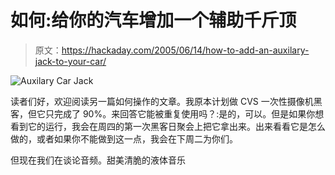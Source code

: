 # 如何:给你的汽车增加一个辅助千斤顶

> 原文：<https://hackaday.com/2005/06/14/how-to-add-an-auxilary-jack-to-your-car/>

![Auxilary Car Jack](img/c2603e39b5170381db00c9a383781753.png)

读者们好，欢迎阅读另一篇如何操作的文章。我原本计划做 CVS 一次性摄像机黑客，但它只完成了 90%。来回答它能被重复使用吗？:是的，可以。但是如果你想看到它的运行，我会在周四的第一次黑客日聚会上把它拿出来。出来看看它是怎么做的，或者如果你不能做到这一点，我会在下周二为你们。

但现在我们在谈论音频。甜美清脆的液体音乐